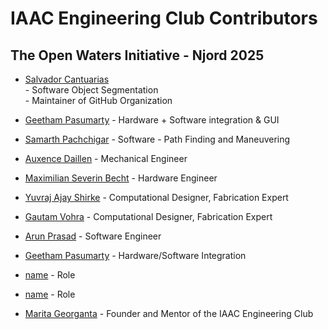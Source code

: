 # IAAC Engineering Club Contributors

## The Open Waters Initiative - Njord 2025

* [Salvador Cantuarias](https://www.linkedin.com/in/salvador-cantuarias-bb5715268/?locale=en_US)<br> - Software Object Segmentation <br>- Maintainer of GitHub Organization
* [Geetham Pasumarty](https://www.linkedin.com/in/geetham-pasumarty-7210011b4/) - Hardware + Software integration & GUI
* [Samarth Pachchigar](www.linkedin.com/in/samarth-pachchigar-245a48114) - Software - Path Finding and Maneuvering
* [Auxence Daillen]([link](http://linkedin.com/in/auxence-daillen-32aab7226)) - Mechanical Engineer
* [Maximilian Severin Becht](https://www.linkedin.com/in/maximilian-becht-61a929207/) - Hardware Engineer
* [Yuvraj Ajay Shirke](https://es.linkedin.com/in/yuvraj-shirke-344406b4) - Computational Designer, Fabrication Expert
* [Gautam Vohra](http://linkedin.com/in/gautam-vohra) - Computational Designer, Fabrication Expert
* [Arun Prasad](http://linkedin.com/in/architectarunprasad) - Software Engineer
* [Geetham Pasumarty](http://linkedin.com/in/geetham-pasumarty-7210011b4) - Hardware/Software Integration
* [name](link) - Role
* [name](link) - Role

* [Marita Georganta](https://www.linkedin.com/in/marita-georganta/) - Founder and Mentor of the IAAC Engineering Club
